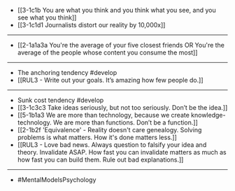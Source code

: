 - [[3-1c1b You are what you think and you think what you see, and you see what you think]]
- [[3-1c1d1 Journalists distort our reality by 10,000x]]
---
- [[2-1a1a3a You're the average of your five closest friends OR You're the average of the people whose content you consume the most]]
---
- The anchoring tendency #develop
- [[RUL3 - Write out your goals. It’s amazing how few people do.]]
---
- Sunk cost tendency #develop
- [[3-1c3c3 Take ideas seriously, but not too seriously. Don’t be the idea.]]
- [[5-1b1a3 We are more than technology, because we create knowledge-technology. We are more than functions. Don’t be a function.]]
- [[2-1b2f 'Equivalence' - Reality doesn't care genealogy. Solving problems is what matters. How it's done matters less.]]
- [[RUL3 - Love bad news. Always question to falsify your idea and theory. Invalidate ASAP. How fast you can invalidate matters as much as how fast you can build them. Rule out bad explanations.]]
---
- #MentalModelsPsychology
